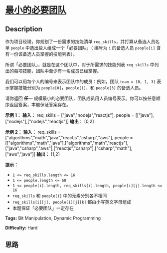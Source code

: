 # [最小的必要团队][title]

## Description

作为项目经理，你规划了一份需求的技能清单 `req_skills`，并打算从备选人员名单 `people` 中选出些人组成一个「必要团队」（ 编号为 `i`
的备选人员 `people[i]` 含有一份该备选人员掌握的技能列表）。

所谓「必要团队」，就是在这个团队中，对于所需求的技能列表 `req_skills` 中列出的每项技能，团队中至少有一名成员已经掌握。

我们可以用每个人的编号来表示团队中的成员：例如，团队 `team = [0, 1, 3]` 表示掌握技能分别为
`people[0]`，`people[1]`，和 `people[3]` 的备选人员。

请你返回 **任一**  规模最小的必要团队，团队成员用人员编号表示。你可以按任意顺序返回答案，本题保证答案存在。



**示例 1：**
            **输入：** req_skills = ["java","nodejs","reactjs"], people = [["java"],["nodejs"],["nodejs","reactjs"]]    **输出：** [0,2]    

**示例  2：**
            **输入：** req_skills = ["algorithms","math","java","reactjs","csharp","aws"], people = [["algorithms","math","java"],["algorithms","math","reactjs"],["java","csharp","aws"],["reactjs","csharp"],["csharp","math"],["aws","java"]]    **输出：** [1,2]    



**提示：**

  * `1 <= req_skills.length <= 16`
  * `1 <= people.length <= 60`
  * `1 <= people[i].length, req_skills[i].length, people[i][j].length <= 16`
  * `req_skills` 和 `people[i]` 中的元素分别各不相同
  * `req_skills[i][j], people[i][j][k]` 都由小写英文字母组成
  * 本题保证「必要团队」一定存在


**Tags:** Bit Manipulation, Dynamic Programming

**Difficulty:** Hard

## 思路

[title]: https://leetcode-cn.com/problems/smallest-sufficient-team
